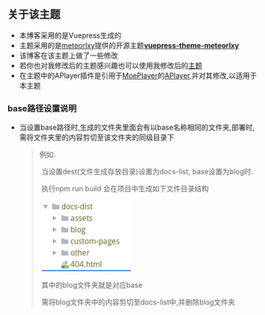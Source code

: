 ## 关于该主题
- 本博客采用的是Vuepress生成的
- 主题采用的是[meteorlxy](https://github.com/meteorlxy)提供的开源主题[**vuepress-theme-meteorlxy**](https://github.com/meteorlxy/vuepress-theme-meteorlxy)
- 该博客在该主题上做了一些修改
- 若你也对我修改后的主题感兴趣也可以使用我修改后的[主题](https://github.com/zpcwr/vuepress-theme-meteorlxy-cwr)
- 在主题中的APlayer插件是引用于[MoePlayer](https://github.com/MoePlayer)的[APlayer](https://github.com/MoePlayer/APlayer),并对其修改,以适用于本主题
### base路径设置说明
- 当设置base路径时,生成的文件夹里面会有以base名称相同的文件夹,部署时,需将文件夹里的内容剪切至该文件夹的同级目录下

  > 例如:
  >
  > ​	当设置dest(文件生成存放目录)设置为docs-list, base设置为blog时.
  >
  > ​	执行npm run build 会在项目中生成如下文件目录结构
  >
  > ​	![](./docs-list.png)
  >
  > ​	其中的blog文件夹就是对应base
  >
  > ​	需将blog文件夹中的内容剪切至docs-list中,并删除blog文件夹

